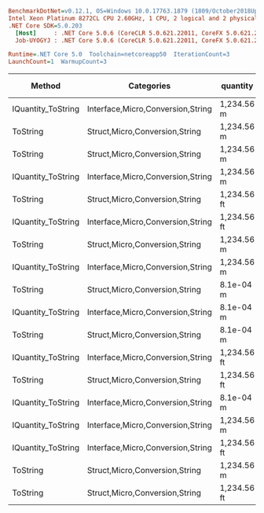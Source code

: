 ``` ini

BenchmarkDotNet=v0.12.1, OS=Windows 10.0.17763.1879 (1809/October2018Update/Redstone5)
Intel Xeon Platinum 8272CL CPU 2.60GHz, 1 CPU, 2 logical and 2 physical cores
.NET Core SDK=5.0.203
  [Host]     : .NET Core 5.0.6 (CoreCLR 5.0.621.22011, CoreFX 5.0.621.22011), X64 RyuJIT
  Job-UYOGYJ : .NET Core 5.0.6 (CoreCLR 5.0.621.22011, CoreFX 5.0.621.22011), X64 RyuJIT

Runtime=.NET Core 5.0  Toolchain=netcoreapp50  IterationCount=3  
LaunchCount=1  WarmupCount=3  

```
|             Method |                        Categories |    quantity | format | culture |       Mean |     Error |   StdDev |  StdErr |        Min |        Max |     Median |  Gen 0 | Gen 1 | Gen 2 | Allocated |
|------------------- |---------------------------------- |------------ |------- |-------- |-----------:|----------:|---------:|--------:|-----------:|-----------:|-----------:|-------:|------:|------:|----------:|
| IQuantity_ToString | Interface,Micro,Conversion,String |  1,234.56 m |      v |         |   336.3 ns |  33.75 ns |  1.85 ns | 1.07 ns |   334.4 ns |   338.1 ns |   336.2 ns | 0.0100 |     - |     - |     192 B |
|           ToString |    Struct,Micro,Conversion,String |  1,234.56 m |      v |         |   337.1 ns |  18.23 ns |  1.00 ns | 0.58 ns |   336.1 ns |   338.1 ns |   337.2 ns | 0.0100 |     - |     - |     192 B |
|           ToString |    Struct,Micro,Conversion,String |  1,234.56 m |      a |         |   480.0 ns |  92.90 ns |  5.09 ns | 2.94 ns |   475.7 ns |   485.7 ns |   478.8 ns | 0.0339 |     - |     - |     640 B |
| IQuantity_ToString | Interface,Micro,Conversion,String |  1,234.56 m |      a |         |   486.2 ns | 147.91 ns |  8.11 ns | 4.68 ns |   477.7 ns |   493.8 ns |   487.0 ns | 0.0334 |     - |     - |     640 B |
|           ToString |    Struct,Micro,Conversion,String | 1,234.56 ft |     a2 |         |   585.3 ns |  33.38 ns |  1.83 ns | 1.06 ns |   583.9 ns |   587.3 ns |   584.5 ns | 0.0372 |     - |     - |     696 B |
| IQuantity_ToString | Interface,Micro,Conversion,String | 1,234.56 ft |     a2 |         |   603.2 ns | 160.35 ns |  8.79 ns | 5.07 ns |   598.1 ns |   613.4 ns |   598.3 ns | 0.0372 |     - |     - |     696 B |
|           ToString |    Struct,Micro,Conversion,String |  1,234.56 m |     f2 |         |   971.2 ns |  99.92 ns |  5.48 ns | 3.16 ns |   964.9 ns |   974.5 ns |   974.2 ns | 0.0401 |     - |     - |     752 B |
| IQuantity_ToString | Interface,Micro,Conversion,String |  1,234.56 m |     f2 |         |   986.4 ns | 117.40 ns |  6.44 ns | 3.72 ns |   982.5 ns |   993.9 ns |   982.9 ns | 0.0401 |     - |     - |     752 B |
|           ToString |    Struct,Micro,Conversion,String |   8.1e-04 m |      ? |         | 1,167.7 ns | 147.74 ns |  8.10 ns | 4.68 ns | 1,161.7 ns | 1,176.9 ns | 1,164.6 ns | 0.0496 |     - |     - |     952 B |
| IQuantity_ToString | Interface,Micro,Conversion,String |   8.1e-04 m |      ? |         | 1,177.1 ns |  73.15 ns |  4.01 ns | 2.31 ns | 1,174.2 ns | 1,181.7 ns | 1,175.6 ns | 0.0496 |     - |     - |     952 B |
|           ToString |    Struct,Micro,Conversion,String |   8.1e-04 m |     s4 |         | 1,209.6 ns | 245.25 ns | 13.44 ns | 7.76 ns | 1,200.6 ns | 1,225.1 ns | 1,203.2 ns | 0.0515 |     - |     - |     992 B |
| IQuantity_ToString | Interface,Micro,Conversion,String | 1,234.56 ft |      ? |   ru-RU | 1,212.7 ns | 184.46 ns | 10.11 ns | 5.84 ns | 1,201.2 ns | 1,220.2 ns | 1,216.7 ns | 0.0496 |     - |     - |     960 B |
|           ToString |    Struct,Micro,Conversion,String | 1,234.56 ft |      ? |   ru-RU | 1,220.7 ns |   4.88 ns |  0.27 ns | 0.15 ns | 1,220.4 ns | 1,220.9 ns | 1,220.6 ns | 0.0496 |     - |     - |     960 B |
| IQuantity_ToString | Interface,Micro,Conversion,String |   8.1e-04 m |     s4 |         | 1,233.7 ns | 141.02 ns |  7.73 ns | 4.46 ns | 1,226.7 ns | 1,242.0 ns | 1,232.5 ns | 0.0515 |     - |     - |     992 B |
| IQuantity_ToString | Interface,Micro,Conversion,String |  1,234.56 m |      ? |         | 1,250.0 ns |  67.06 ns |  3.68 ns | 2.12 ns | 1,246.0 ns | 1,253.2 ns | 1,250.8 ns | 0.0496 |     - |     - |     960 B |
| IQuantity_ToString | Interface,Micro,Conversion,String | 1,234.56 ft |      ? |         | 1,265.0 ns |  24.01 ns |  1.32 ns | 0.76 ns | 1,263.5 ns | 1,266.0 ns | 1,265.6 ns | 0.0515 |     - |     - |     976 B |
|           ToString |    Struct,Micro,Conversion,String |  1,234.56 m |      ? |         | 1,269.1 ns |  39.35 ns |  2.16 ns | 1.25 ns | 1,267.7 ns | 1,271.6 ns | 1,268.0 ns | 0.0496 |     - |     - |     960 B |
|           ToString |    Struct,Micro,Conversion,String | 1,234.56 ft |      ? |         | 1,294.0 ns |  69.06 ns |  3.79 ns | 2.19 ns | 1,289.9 ns | 1,297.3 ns | 1,294.8 ns | 0.0515 |     - |     - |     976 B |
